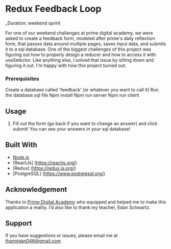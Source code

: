 # Redux Feedback Loop 


_Duration: weekend sprint

For one of our weekend challenges at prime digital academy, we were asked to create a feedback form, modeled after prime's daily reflection form, that passes data around multiple pages, saves input data, and submits it to a sql database. One of the biggest challenges of this project was figuring out how to properly design a reducer and how to access it with useSelector. Like anything else, I solved that issue by sitting down and figuring it out. I'm happy with how this project turned out. 


### Prerequisites

Create a database called 'feedback' (or whatever you want to call it) 
Run the database.sql file
Npm install 
Npm run server
Npm run client


## Usage


1. Fill out the form (go back if you want to change an answer) and click submit! You can see your answers in your sql database!



## Built With

- [Node.js](https://nodejs.org/en/)
- [ReactJs] (https://reactjs.org/)
- [Redux] (https://redux.js.org/)
- [PostgreSQL]  (https://www.postgresql.org/)



## Acknowledgement
Thanks to [Prime Digital Academy](www.primeacademy.io) who equipped and helped me to make this application a reality. I’d also like to thank my teacher, Edan Schwartz.

## Support
If you have suggestions or issues, please email me at thannigan046@gmail.com

